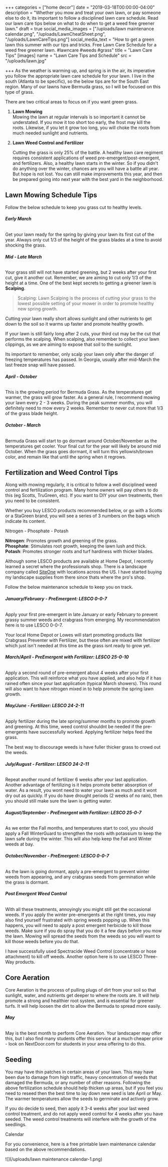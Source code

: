 +++
categories = ["home decor"]
date = "2019-03-18T00:00:00-04:00"
description = "Whether you mow and treat your own lawn, or pay someone else to do it, its important to follow a disciplined lawn care schedule. Read our lawn care tips below on what to do when to get a weed free greener lawn."
draft = true
social_media_images = ["/uploads/lawn maintenance calendar.png", "/uploads/LawnCheatSheet.png", "/uploads/LawnCareTips.png"]
social_media_text = "How to get a green lawn this summer with our tips and tricks. Free Lawn Care Schedule for a weed free greener lawn. #lawncare #weeds #grass"
title = "Lawn Care Tips"
[images]
name = "Lawn Care Tips and Schedule"
src = "/uploads/lawn.jpg"

+++
As the weather is warming up, and spring is in the air, its imperative you follow the appropriate lawn care schedule for your lawn.  I live in the south (Atlanta to be specific), so the below tips are for the South East region.  Many of our lawns have Bermuda grass, so I will be focused on this type of grass.

There are two critical areas to focus on if you want green grass.

1. **Lawn Mowing**  
   Mowing the lawn at regular intervals is so important it cannot be understated.  If you mow it too short too early, the frost may kill the roots.  Likewise, if you let it grow too long, you will choke the roots from much needed sunlight and nutrients.
2. **Lawn Weed Control and Fertilizer**

   Cutting the grass is only 25% of the battle.  A healthy lawn care regiment requires consistent applications of weed pre-emergent/post-emergent, and fertilizers.  Also, a healthy lawn starts in the winter.  So if you didn't do anything over the winter, chances are you will have a battle all year.  But hope is not lost.  You can still make improvements this year, and then be prepared going into next year with the best yard in the neighborhood.

## Lawn Mowing Schedule Tips

Follow the below schedule to keep you grass cut to healthy levels.

###### **Early March**

Get your lawn ready for the spring by giving your lawn its first cut of the year.  Always only cut 1/3 of the height of the grass blades at a time to avoid shocking the grass.

###### **Mid - Late March**

Your grass still will not have started greening, but 2 weeks after your first cut, give it another cut.  Remember, we are aiming to cut only 1/3 of the height at a time.  One of the best kept secrets to getting a greener lawn is **Scalping**.

> Scalping: Lawn Scalping is the process of cutting your grass to the lowest possible setting of your mower in order to promote healthy new spring growth.

Cutting your lawn really short allows sunlight and other nutrients to get down to the soil so it warms up faster and promote healthy growth.

If your lawn is still fairly long after 2 cuts, your third cut may be the cut that performs the scalping. When scalping, also remember to collect your lawn clippings, as we are aiming to expose that soil to the sunlight.

Its important to remember, only scalp your lawn only after the danger of freezing temperatures has passed.  In Georgia, usually after mid-March the last freeze snap will have passed.

###### **April - October**

This is the growing period for Bermuda Grass.  As the temperatures get warmer, the grass will grow faster.  As a general rule, I recommend mowing your lawn every 2 - 3 weeks.  During the peak summer months, you will definitely need to mow every 2 weeks.  Remember to never cut more that 1/3 of the grass blade height.

###### **October - March**

Bermuda Grass will start to go dormant around October/November as the temperatures get cooler.  Your final cut for the year will likely be around mid October.  When the grass goes dormant, it will turn this yellowish/brown color, and remain like that until the spring when it regrows.

## Fertilization and Weed Control Tips

Along with mowing regularly, it is critical to follow a well disciplined weed control and fertilization program.  Many home owners will pay others to do this (eg Scotts, TruGreen, etc).  If you want to DIY your own treatments, then you need to be consistent.

Whether you buy LESCO products recommended below, or go with a Scotts or a StaGreen brand, you will see a series of 3 numbers on the bags which indicate its content.

Nitrogen - Phosphate - Potash

**Nitrogen**: Promotes growth and greening of the grass.  
**Phosphate**: Stimulates root growth, keeping the lawn lush and thick.  
**Potash**: Promotes stronger roots and turf hardiness with thicker blades.

Although some LESCO products are available at Home Depot, I recently learned a secret where the professionals shop.  There is a landscape company called [SiteOne](https://www.siteone.com/ "SiteOne") with locations across the US. I have started buying my landscape supplies from there since thats where the pro's shop.

Follow the below maintenance schedule to keep you on track.

###### **January/February - PreEmergent: LESCO 0-0-7**

Apply your first pre-emergent in late January or early February to prevent grassy summer weeds and crabgrass from emerging.  My recommendation here is to use LESCO 0-0-7.

Your local Home Depot or Lowes will start promoting products like Crabgrass Preventer with Fertilizer, but these often are mixed with fertilizer which just isn't needed at this time as the grass isnt ready to grow yet.

###### **March/April - PreEmergent with Fertilizer: LESCO 25-0-10**

Apply a second round of pre-emergent about 4 weeks after your first application.  This will reinforce what you have applied, and also help if it has rained often since your last application (typical March showers). This round will also want to have nitrogen mixed in to help promote the spring lawn growth.

###### **May/June - Fertilizer: LESCO 24-2-11**

Apply fertilizer during the late spring/summer months to promote growth and greening.  At this time, weed control shouldnt be needed if the pre-emergents have successfully worked.  Applying fertilizer helps feed the grass.

The best way to discourage weeds is have fuller thicker grass to crowd out the weeds.

###### **July/August - Fertilizer: LESCO 24-2-11**

Repeat another round of fertilizer 6 weeks after your last application.  Another advantage of fertilizing is it helps promote better absorption of water.  As a result, you wont need to water your lawn as much and it wont dry out as quickly.  If you do have drought periods (2 weeks of no rain), then you should still make sure the lawn is getting water.

###### **August/September - PreEmergent with Fertilizer: LESCO 25-0-7**

As we enter the Fall months, and temperatures start to cool, you should apply a Fall WinterGuard to strengthen the roots with potassium to keep the lawn safe during the winter.  This will also help keep the Fall and Winter weeds at bay.

###### **October/November - PreEmergent: LESCO 0-0-7**

As the lawn is going dormant, apply a pre-emergent to prevent winter weeds from appearing, and any crabgrass seeds from germination while the grass is dormant.

###### **Post Emergent Weed Control**

With all these treatments, annoyingly you might still get the occasional weeds.  If you apply the winter pre-emergents at the right times, you may also find yourself frustrated with spring weeds popping up.  When this happens, you will need to apply a post emergent herbicide to kill those weeds.  Make sure if you do spray that you do it a few days before you mow the lawn.  Mowing will spread the seeds from the weeds so you will want to kill those weeds before you do that.

I have successfully used Spectracide Weed Control (concentrate or hose attachment) to kill off weeds.  Another option here is to use LESCO Three-Way products.

## Core Aeration

Core Aeration is the process of pulling plugs of dirt from your soil so that sunlight, water, and nutrients get deeper to where the roots are.  It will help promote a strong and healthier root system, and is essential for greener turfs.  It will help loosen the dirt to allow the Bermuda to spread more easily.

###### **May**

May is the best month to perform Core Aeration.  Your landscaper may offer this, but I also find many students offer this service at a much cheaper price - look on NextDoor.com for students in your area offering to do this.

## Seeding

You may have thin patches in certain areas of your lawn.  This may have been due to damage from high traffic, heavy concentration of weeds that damaged the Bermuda, or any number of other reasons.  Following the above fertilization schedule should help thicken up areas, but if you feel you need to reseed then the best time to lay down new seed is late April or May.  The warmer temperatures allow the seeds to germinate and actively grow.

If you do decide to seed, then apply it 3-4 weeks after your last weed control treatment, and do not apply weed control for 4 weeks after you have seeded.  The weed control treatments will interfere with the growth of the seedlings.

Calendar

For you convenience, here is a free printable lawn maintenance calendar based on the above recommendations.

![](/uploads/lawn maintenance calendar-1.png)